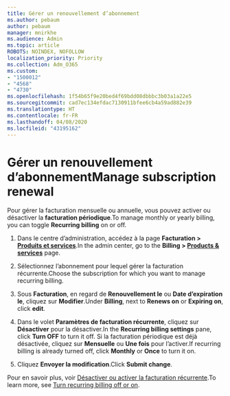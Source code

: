 ```yaml
---
title: Gérer un renouvellement d’abonnement
ms.author: pebaum
author: pebaum
manager: mnirkhe
ms.audience: Admin
ms.topic: article
ROBOTS: NOINDEX, NOFOLLOW
localization_priority: Priority
ms.collection: Adm_O365
ms.custom:
- "1500012"
- "4568"
- "4730"
ms.openlocfilehash: 1f54b65f9e20bed4f69bdd08dbbbc3b03a1a22e5
ms.sourcegitcommit: cad7ec134efdac7130911bfee6cb4a59ad882e39
ms.translationtype: HT
ms.contentlocale: fr-FR
ms.lasthandoff: 04/08/2020
ms.locfileid: "43195162"
---
```

# <a name="manage-subscription-renewal"></a><span data-ttu-id="da39e-102">Gérer un renouvellement d’abonnement</span><span class="sxs-lookup"><span data-stu-id="da39e-102">Manage subscription renewal</span></span>

<span data-ttu-id="da39e-103">Pour gérer la facturation mensuelle ou annuelle, vous pouvez activer ou désactiver la **facturation périodique**.</span><span class="sxs-lookup"><span data-stu-id="da39e-103">To manage monthly or yearly billing, you can toggle **Recurring billing** on or off.</span></span>

1. <span data-ttu-id="da39e-104">Dans le centre d’administration, accédez à la page **Facturation > [Produits et services](https://go.microsoft.com/fwlink/p/?linkid=842054)**.</span><span class="sxs-lookup"><span data-stu-id="da39e-104">In the admin center, go to the **Billing > [Products & services](https://go.microsoft.com/fwlink/p/?linkid=842054)** page.</span></span>

2. <span data-ttu-id="da39e-105">Sélectionnez l’abonnement pour lequel gérer la facturation récurrente.</span><span class="sxs-lookup"><span data-stu-id="da39e-105">Choose the subscription for which you want to manage recurring billing.</span></span>

3. <span data-ttu-id="da39e-106">Sous **Facturation**, en regard de **Renouvellement le** ou **Date d’expiration le**, cliquez sur **Modifier**.</span><span class="sxs-lookup"><span data-stu-id="da39e-106">Under **Billing**, next to **Renews on** or **Expiring on**, click **edit**.</span></span>

4. <span data-ttu-id="da39e-107">Dans le volet **Paramètres de facturation récurrente**, cliquez sur **Désactiver** pour la désactiver.</span><span class="sxs-lookup"><span data-stu-id="da39e-107">In the **Recurring billing settings** pane, click **Turn OFF** to turn it off.</span></span> <span data-ttu-id="da39e-108">Si la facturation périodique est déjà désactivée, cliquez sur **Mensuelle** ou **Une fois** pour l’activer.</span><span class="sxs-lookup"><span data-stu-id="da39e-108">If recurring billing is already turned off, click **Monthly** or **Once** to turn it on.</span></span>

5. <span data-ttu-id="da39e-109">Cliquez **Envoyer la modification**.</span><span class="sxs-lookup"><span data-stu-id="da39e-109">Click **Submit change**.</span></span>

<span data-ttu-id="da39e-110">Pour en savoir plus, voir [Désactiver ou activer la facturation récurrente](https://docs.microsoft.com/office365/admin/subscriptions-and-billing/renew-your-subscription#turn-recurring-billing-off-or-on).</span><span class="sxs-lookup"><span data-stu-id="da39e-110">To learn more, see [Turn recurring billing off or on](https://docs.microsoft.com/office365/admin/subscriptions-and-billing/renew-your-subscription#turn-recurring-billing-off-or-on).</span></span>
